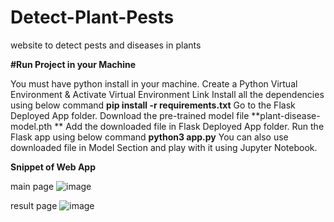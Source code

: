 # Detect-Plant-Pests
website to detect pests and diseases in plants

**#Run Project in your Machine**

You must have python install in your machine.
Create a Python Virtual Environment & Activate Virtual Environment Link
Install all the dependencies using below command **pip install -r requirements.txt**
Go to the Flask Deployed App folder.
Download the pre-trained model file **plant-disease-model.pth **
Add the downloaded file in Flask Deployed App folder.
Run the Flask app using below command **python3 app.py**
You can also use downloaded file in Model Section and play with it using Jupyter Notebook.

**Snippet of Web App**

main page
![image](https://github.com/TrangLe0410/Detect-Plant-Pests/assets/95432575/50a69b3f-d704-41d9-8388-f518a9b99ffe)

result page
![image](https://github.com/TrangLe0410/Detect-Plant-Pests/assets/95432575/73d0375e-ec9d-46d2-b538-8204725c9f0b)

